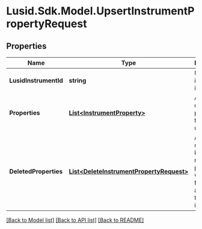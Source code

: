 # Lusid.Sdk.Model.UpsertInstrumentPropertyRequest
## Properties

Name | Type | Description | Notes
------------ | ------------- | ------------- | -------------
**LusidInstrumentId** | **string** | Unique instrument identifier | [optional] 
**Properties** | [**List&lt;InstrumentProperty&gt;**](InstrumentProperty.md) | A collection of properties to create or update | [optional] 
**DeletedProperties** | [**List&lt;DeleteInstrumentPropertyRequest&gt;**](DeleteInstrumentPropertyRequest.md) | A collection of property keys to remove property values from, if any are set for the instrument | [optional] 

[[Back to Model list]](../README.md#documentation-for-models) [[Back to API list]](../README.md#documentation-for-api-endpoints) [[Back to README]](../README.md)

